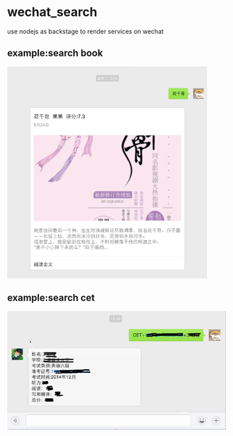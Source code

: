 # wechat_search
use nodejs as backstage to render services on wechat

## example:search book
![](https://github.com/yxfanxiao/wechat_search/raw/master/result_pic/book_res.png) 

## example:search cet
![](https://github.com/yxfanxiao/wechat_search/raw/master/result_pic/cet_result.png) 
